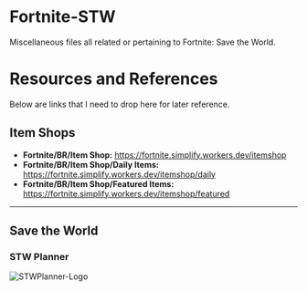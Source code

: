 # Fortnite-STW
Miscellaneous files all related or pertaining to Fortnite: Save the World.

# Resources and References
Below are links that I need to drop here for later reference.

## Item Shops

- **Fortnite/BR/Item Shop:** https://fortnite.simplify.workers.dev/itemshop
- **Fortnite/BR/Item Shop/Daily Items:** https://fortnite.simplify.workers.dev/itemshop/daily
- **Fortnite/BR/Item Shop/Featured Items:** https://fortnite.simplify.workers.dev/itemshop/featured

---

## Save the World

### STW Planner

![STWPlanner-Logo](https://stwplanner.azureedge.net/stwp-static/planner-logo.png)

